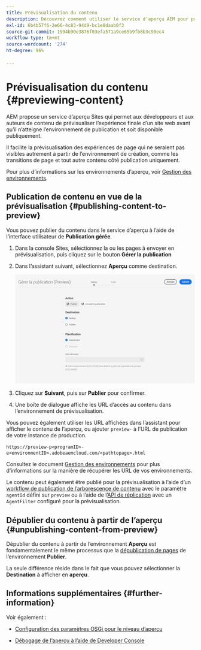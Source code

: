 ```yaml
---
title: Prévisualisation du contenu
description: Découvrez comment utiliser le service d’aperçu AEM pour prévisualiser le contenu avant sa mise en ligne.
exl-id: 6b4b57f6-2e66-4c83-94d9-bc1e0daab0f3
source-git-commit: 1994b90e3876f03efa571a9ce65b9fb8b3c90ec4
workflow-type: tm+mt
source-wordcount: '274'
ht-degree: 96%

---
```



# Prévisualisation du contenu {#previewing-content}

AEM propose un service d’aperçu Sites qui permet aux développeurs et aux auteurs de contenu de prévisualiser l’expérience finale d’un site web avant qu’il n’atteigne l’environnement de publication et soit disponible publiquement.

Il facilite la prévisualisation des expériences de page qui ne seraient pas visibles autrement à partir de l’environnement de création, comme les transitions de page et tout autre contenu côté publication uniquement.

Pour plus d’informations sur les environnements d’aperçu, voir [Gestion des environnements](/help/implementing/cloud-manager/manage-environments.md#access-preview-service).

## Publication de contenu en vue de la prévisualisation {#publishing-content-to-preview}

Vous pouvez publier du contenu dans le service d’aperçu à l’aide de l’interface utilisateur de **Publication gérée**.

1. Dans la console Sites, sélectionnez la ou les pages à envoyer en prévisualisation, puis cliquez sur le bouton **Gérer la publication**
1. Dans l’assistant suivant, sélectionnez **Aperçu** comme destination.

   ![publication gérée](/help/sites-cloud/authoring/assets/previewmanagedpublication.png)

1. Cliquez sur **Suivant**, puis sur **Publier** pour confirmer.

1. Une boîte de dialogue affiche les URL d’accès au contenu dans l’environnement de prévisualisation.


Vous pouvez également utiliser les URL affichées dans l’assistant pour afficher le contenu de l’aperçu, ou ajouter `preview-` à l’URL de publication de votre instance de production.

```
https://preview-p<programID>-e>environmentID>.adobeaemcloud.com/<pathtopage>.html
```

Consultez le document [Gestion des environnements](/help/implementing/cloud-manager/manage-environments.md) pour plus d’informations sur la manière de récupérer les URL de vos environnements.

Le contenu peut également être publié pour la prévisualisation à l’aide d’un [workflow de publication de l’arborescence de contenu](/help/operations/replication.md#publish-content-tree-workflow) avec le paramètre `agentId` défini sur `preview` ou à l’aide de l’[API de réplication](/help/operations/replication.md#replication-api) avec un `AgentFilter` configuré pour la prévisualisation.

## Dépublier du contenu à partir de l’aperçu {#unpublishing-content-from-preview}

Dépublier du contenu à partir de l’environnement **Aperçu** est fondamentalement le même processus que la [dépublication de pages](/help/sites-cloud/authoring/fundamentals/publishing-pages.md#unpublishing-pages) de l’environnement **Publier**.

La seule différence réside dans le fait que vous pouvez sélectionner la **Destination** à afficher en **aperçu**.

## Informations supplémentaires {#further-information}

Voir également :

* [Configuration des paramètres OSGi pour le niveau d’aperçu](/help/implementing/preview-tier/preview-tier-configuring-osgi.md#configuring-osgi-settings-for-the-preview-tier)

* [Débogage de l’aperçu à l’aide de Developer Console](/help/implementing/preview-tier/preview-tier-configuring-osgi.md#debugging-preview-using-the-developer-console)